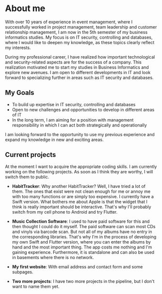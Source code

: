 # About me

With over 10 years of experience in event management, where I successfully worked in project management, team leadership and customer relationship management, I am now in the 5th semester of my business informatics studies. My focus is on IT security, controlling and databases, where I would like to deepen my knowledge, as these topics clearly reflect my interests.

During my professional career, I have realized how important technological and security-related aspects are for the success of a company. This realization motivated me to start my studies in Business Informatics and explore new avenues. I am open to different developments in IT and look forward to specializing further in areas such as IT security and databases.

## My Goals
- To build up expertise in IT security, controlling and databases
- Open to new challenges and opportunities to develop in different areas of IT
- In the long term, I am aiming for a position with management responsibility in which I can act both strategically and operationally

I am looking forward to the opportunity to use my previous experience and expand my knowledge in new and exciting areas.

## Current projects

At the moment I want to acquire the appropriate coding skills. I am currently working on the following projects. As soon as I think they are worthy, I will switch them to public.

* **HabitTracker**: Why another HabitTracker? Well, I have tried a lot of them. The ones that exist were not clean enough for me or annoy me with too many functions or are simply too expensive. I currently have a Swift version. What bothers me about Apple is that the widget that I think is really important should be interactive. That's why I'll probably switch from my cell phone to Android and try Flutter.

* **Music Collection Software**: I used to have paid software for this and then thought I could do it myself. The paid software can scan most CDs and vinyls via barcode scan. But not all of my albums have no entry in the corresponding libraries. 
  That's why I'm in the process of developing my own Swift and Flutter version, where you can enter the albums by hand and the most important thing. The app costs me nothing and I'm gaining experience. Furthermore, it is standalone and can also be used in basements where there is no network. 

* **My first website**: With email address and contact form and some subpages.

* **Two more projects**: I have two more projects in the pipeline, but I don't want to name them yet.

